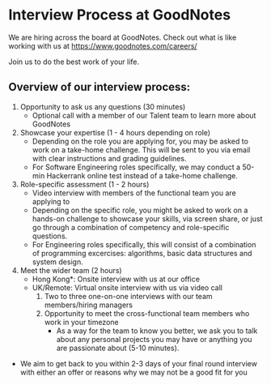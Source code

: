 # Interview Process at GoodNotes

We are hiring across the board at GoodNotes. Check out what is like working with us at https://www.goodnotes.com/careers/

Join us to do the best work of your life.

## Overview of our interview process:

1. Opportunity to ask us any questions (30 minutes)
    - Optional call with a member of our Talent team to learn more about GoodNotes
2. Showcase your expertise (1 - 4 hours depending on role)
    - Depending on the role you are applying for, you may be asked to work on a take-home challenge. This will be sent to you via email with clear instructions and grading guidelines.
    - For Software Engineering roles specifically, we may conduct a 50-min Hackerrank online test instead of a take-home challenge.
3. Role-specific assessment (1 - 2 hours)
    - Video interview with members of the functional team you are applying to
    - Depending on the specific role, you might be asked to work on a hands-on challenge to showcase your skills, via screen share, or just go through a combination of competency and role-specific questions.
    - For Engineering roles specifically, this will consist of a combination of programming excercises: algorithms, basic data structures and system design.
4. Meet the wider team (2 hours)
    - Hong Kong*: Onsite interview with us at our office
    - UK/Remote: Virtual onsite interview with us via video call
        1. Two to three one-on-one interviews with our team members/hiring managers
        2. Opportunity to meet the cross-functional team members who work in your timezone
            - As a way for the team to know you better, we ask you to talk about any personal projects you may have or anything you are passionate about (5-10 minutes).
        
- We aim to get back to you within 2-3 days of your final round interview with either an offer or reasons why we may not be a good fit for you
